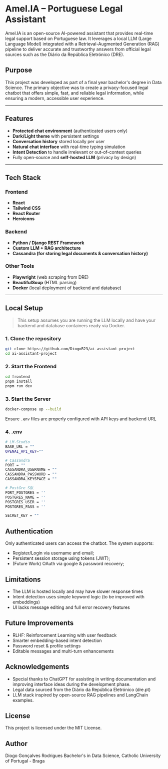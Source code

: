 # Amel.IA – Portuguese Legal Assistant

Amel.IA is an open-source AI-powered assistant that provides real-time legal support based on Portuguese law. It leverages a local LLM (Large Language Model) integrated with a Retrieval-Augmented Generation (RAG) pipeline to deliver accurate and trustworthy answers from official legal sources such as the Diário da República Eletrónico (DRE).

## Purpose

This project was developed as part of a final year bachelor's degree in Data Science. The primary objective was to create a privacy-focused legal chatbot that offers simple, fast, and reliable legal information, while ensuring a modern, accessible user experience.

---

## Features

- **Protected chat environment** (authenticated users only)
- **Dark/Light theme** with persistent settings
- **Conversation history** stored locally per user
- **Natural chat interface** with real-time typing simulation
- **Intent Detection** to handle irrelevant or out-of-context queries
- Fully open-source and **self-hosted LLM** (privacy by design)

---

## Tech Stack

### Frontend
- **React**
- **Tailwind CSS**
- **React Router**
- **Heroicons**

### Backend
- **Python / Django REST Framework**
- **Custom LLM + RAG architecture**
- **Cassandra (for storing legal documents & conversation history)**

### Other Tools
- **Playwright** (web scraping from DRE)
- **BeautifulSoup** (HTML parsing)
- **Docker** (local deployment of backend and database)

---

## Local Setup

> This setup assumes you are running the LLM locally and have your backend and database containers ready via Docker.

### 1. Clone the repository
```bash
git clone https://github.com/DiogoR23/ai-assistant-project
cd ai-assistant-project
```

### 2. Start the Frontend
```bash
cd frontend
pnpm install
pnpm run dev
```

### 3. Start the Server
```bash
docker-compose up --build
```
Ensure `.env` files are properly configured with API keys and backend URL

### 4. .env
```bash
# LM-Studio
BASE_URL = ""
OPENAI_API_KEY=""

# Cassandra
PORT = ""
CASSANDRA_USERNAME = ""
CASSANDRA_PASSWORD = ""
CASSANDRA_KEYSPACE = ""

# PostGre SQL
PORT_POSTGRES = ''
POSTGRES_NAME = ''
POSTGRES_USER = ''
POSTGRES_PASS = ''

SECRET_KEY = ""
```

## Authentication

Only authenticated users can access the chatbot. The system supports:
- Register/Login via username and email;
- Persistent session storage using tokens (JWT);
- (Future Work) OAuth via google & password recovery;

## Limitations

- The LLM is hosted locally and may have slower response times
- Intent detection uses simple keyword logic (to be improved with embeddings)
- UI lacks message editing and full error recovery features

## Future Improvements

- RLHF: Reinforcement Learning with user feedback
- Smarter embedding-based intent detection
- Password reset & profile settings
- Editable messages and multi-turn enhancements

## Acknowledgements

- Special thanks to ChatGPT for assisting in writing documentation and improving interface ideas during the development phase.
- Legal data sourced from the Diário da República Eletrónico (dre.pt)
- LLM stack inspired by open-source RAG pipelines and LangChain examples.

## License

This project is licensed under the MIT License.

## Author

Diogo Gonçalves Rodrigues
Bachelor's in Data Science, Catholic University of Portugal - Braga